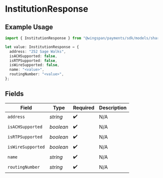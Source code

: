 # InstitutionResponse

## Example Usage

```typescript
import { InstitutionResponse } from "@wingspan/payments/sdk/models/shared";

let value: InstitutionResponse = {
  address: "252 Sage Walks",
  isACHSupported: false,
  isRTPSupported: false,
  isWireSupported: false,
  name: "<value>",
  routingNumber: "<value>",
};
```

## Fields

| Field              | Type               | Required           | Description        |
| ------------------ | ------------------ | ------------------ | ------------------ |
| `address`          | *string*           | :heavy_check_mark: | N/A                |
| `isACHSupported`   | *boolean*          | :heavy_check_mark: | N/A                |
| `isRTPSupported`   | *boolean*          | :heavy_check_mark: | N/A                |
| `isWireSupported`  | *boolean*          | :heavy_check_mark: | N/A                |
| `name`             | *string*           | :heavy_check_mark: | N/A                |
| `routingNumber`    | *string*           | :heavy_check_mark: | N/A                |